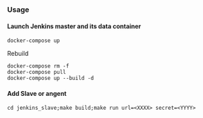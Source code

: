 ### Usage
#### Launch Jenkins master and its data container
```
docker-compose up
```

Rebuild
```
docker-compose rm -f
docker-compose pull
docker-compose up --build -d
```

#### Add Slave or angent
```
cd jenkins_slave;make build;make run url=<XXXX> secret=<YYYY>
```

